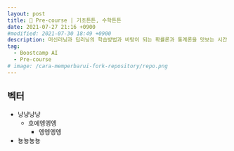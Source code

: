 ```yaml
---
layout: post
title: 📝 Pre-course | 기초튼튼, 수학튼튼
date: 2021-07-27 21:16 +0900
#modified: 2021-07-30 18:49 +0900
description: 머신러닝과 딥러닝의 학습방법과 바탕이 되는 확률론과 통계론을 맛보는 시간
tag:
  - Boostcamp AI
  - Pre-course
# image: /cara-memperbarui-fork-repository/repo.png
---
```


## 벡터

* 냥냥냥냥
    * 호에엥엥엥
        * 엥엥엥엥
* 뇽뇽뇽뇽